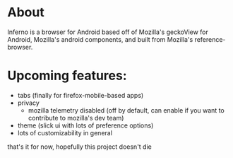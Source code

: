  # About
 Inferno is a browser for Android based off of Mozilla's geckoView for Android, Mozilla's android components, and built from Mozilla's reference-browser.
 
# Upcoming features:
- tabs (finally for firefox-mobile-based apps)
- privacy
  - mozilla telemetry disabled (off by default, can enable if you want to contribute to mozilla's dev team)
- theme (slick ui with lots of preference options)
- lots of customizability in general

that's it for now, hopefully this project doesn't die